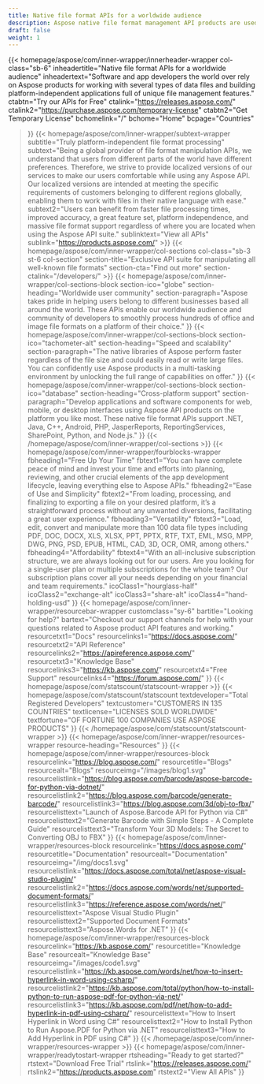 ```yaml
---
title: Native file format APIs for a worldwide audience
description: Aspose native file format management API products are used by developers globally for manipulating documents and images on all popular platforms.
draft: false
weight: 1
---
```

{{< homepage/aspose/com/inner-wrapper/innerheader-wrapper col-class="sb-6"
  inheadertitle="Native file format APIs for a worldwide audience"
  inheadertext="Software and app developers the world over rely on Aspose products for working with several types of data files and building platform-independent applications full of unique file management features."
  ctabtn="Try our APIs for Free"
  ctalink="https://releases.aspose.com/"
  ctalink2="https://purchase.aspose.com/temporary-license"
  ctabtn2="Get Temporary License"
  bchomelink="/"
  bchome="Home"
  bcpage="Countries"
  >}}
   {{< homepage/aspose/com/inner-wrapper/subtext-wrapper
   subtitle="Truly platform-independent file format processing"
   subtext="Being a global provider of file format manipulation APIs, we understand that users from different parts of the world have different preferences. Therefore, we strive to provide localized versions of our services to make our users comfortable while using any Aspose API. Our localized versions are intended at meeting the specific requirements of customers belonging to different regions globally, enabling them to work with files in their native language with ease."
   subtext2="Users can benefit from faster file processing times, improved accuracy, a great feature set, platform independence, and massive file format support regardless of where you are located when using the Aspose API suite."
   sublinktext="View all APIs"
   sublink="https://products.aspose.com/" >}} 
{{< homepage/aspose/com/inner-wrapper/col-sections col-class="sb-3 st-6 col-section"
section-title="Exclusive API suite for manipulating all well-known file formats"
section-cta="Find out more"
section-ctalink="/developers/" >}}
{{< homepage/aspose/com/inner-wrapper/col-sections-block section-ico="globe"
section-heading="Worldwide user community"
section-paragraph="Aspose takes pride in helping users belong to different businesses based all around the world. These APIs enable our worldwide audience and community of developers to smoothly process hundreds of office and image file formats on a platform of their choice."
>}}
{{< homepage/aspose/com/inner-wrapper/col-sections-block section-ico="tachometer-alt"
section-heading="Speed and scalability"
section-paragraph="The native libraries of Aspose perform faster regardless of the file size and could easily read or write large files. You can confidently use Aspose products in a multi-tasking environment by unlocking the full range of capabilities on offer."
>}}
{{< homepage/aspose/com/inner-wrapper/col-sections-block section-ico="database"
section-heading="Cross-platform support"
section-paragraph="Develop applications and software components for web, mobile, or desktop interfaces using Aspose API products on the platform you like most. These native file format APIs support .NET, Java, C++, Android, PHP, JasperReports, ReportingServices, SharePoint, Python, and Node.js."
>}}
{{< /homepage/aspose/com/inner-wrapper/col-sections >}}
{{< homepage/aspose/com/inner-wrapper/fourblocks-wrapper
fbheading1="Free Up Your Time"
fbtext1="You can have complete peace of mind and invest your time and efforts into planning, reviewing, and other crucial elements of the app development lifecycle, leaving everything else to Aspose APIs."
fbheading2="Ease of Use and Simplicity"
fbtext2="From loading, processing, and finalizing to exporting a file on your desired platform, it’s a straightforward process without any unwanted diversions, facilitating a great user experience."
fbheading3="Versatility"
fbtext3="Load, edit, convert and manipulate more than 100 data file types including PDF, DOC, DOCX, XLS, XLSX, PPT, PPTX, RTF, TXT, EML, MSG, MPP, DWG, PNG, PSD, EPUB, HTML, CAD, 3D, OCR, OMR, among others."
fbheading4="Affordability"
fbtext4="With an all-inclusive subscription structure, we are always looking out for our users. Are you looking for a single-user plan or multiple subscriptions for the whole team? Our subscription plans cover all your needs depending on your financial and team requirements."
icoClass1="hourglass-half" icoClass2="exchange-alt" icoClass3="share-alt" icoClass4="hand-holding-usd"
>}} 
{{< homepage/aspose/com/inner-wrapper/resourcebar-wrapper customclass="sy-6"
bartitle="Looking for help?"
bartext="Checkout our support channels for help with your questions related to Aspose product API features and working."
resourcetxt1="Docs"
resourcelinks1="https://docs.aspose.com/"
resourcetxt2="API Reference"
resourcelinks2="https://apireference.aspose.com/"
resourcetxt3="Knowledge Base"
resourcelinks3="https://kb.aspose.com/"
resourcetxt4="Free Support"
resourcelinks4="https://forum.aspose.com/"
>}}
{{< homepage/aspose/com/statscount/statscount-wrapper >}}
{{< homepage/aspose/com/statscount/statscount
textdeveloper="Total Registered Developers"
textcustomer="CUSTOMERS IN 135 COUNTRIES"
textlicense="LICENSES SOLD WORLDWIDE"
textfortune="OF FORTUNE 100 COMPANIES USE ASPOSE PRODUCTS"
>}}
{{< /homepage/aspose/com/statscount/statscount-wrapper >}}
{{< homepage/aspose/com/inner-wrapper/resources-wrapper
resource-heading="Resources"
>}}
{{< homepage/aspose/com/inner-wrapper/resources-block resourcelink="https://blog.aspose.com/"
resourcetitle="Blogs"
resourcealt="Blogs"
resourceimg="/images/blog1.svg" resourcelistlink="https://blog.aspose.com/barcode/aspose-barcode-for-python-via-dotnet/" resourcelistlink2="https://blog.aspose.com/barcode/generate-barcode/" resourcelistlink3="https://blog.aspose.com/3d/obj-to-fbx/"
resourcelisttext="Launch of Aspose.Barcode API for Python via C#"
resourcelisttext2="Generate Barcode with Simple Steps - A Complete Guide"
resourcelisttext3="Transform Your 3D Models: The Secret to Converting OBJ to FBX"
>}}
{{< homepage/aspose/com/inner-wrapper/resources-block resourcelink="https://docs.aspose.com/"
resourcetitle="Documentation"
resourcealt="Documentation"
resourceimg="/img/docs1.svg" resourcelistlink="https://docs.aspose.com/total/net/aspose-visual-studio-plugin/" resourcelistlink2="https://docs.aspose.com/words/net/supported-document-formats/" resourcelistlink3="https://reference.aspose.com/words/net/"
resourcelisttext="Aspose Visual Studio Plugin"
resourcelisttext2="Supported Document Formats"
resourcelisttext3="Aspose.Words for .NET"
>}}
{{< homepage/aspose/com/inner-wrapper/resources-block resourcelink="https://kb.aspose.com/"
resourcetitle="Knowledge Base"
resourcealt="Knowledge Base"
resourceimg="/images/code1.svg" resourcelistlink="https://kb.aspose.com/words/net/how-to-insert-hyperlink-in-word-using-csharp/" resourcelistlink2="https://kb.aspose.com/total/python/how-to-install-python-to-run-aspose-pdf-for-python-via-net/" resourcelistlink3="https://kb.aspose.com/pdf/net/how-to-add-hyperlink-in-pdf-using-csharp/"
resourcelisttext="How to Insert Hyperlink in Word using C#"
resourcelisttext2="How to Install Python to Run Aspose.PDF for Python via .NET"
resourcelisttext3="How to Add Hyperlink in PDF using C#"
>}}
{{< /homepage/aspose/com/inner-wrapper/resources-wrapper >}}
{{< homepage/aspose/com/inner-wrapper/readytostart-wrapper
rtsheading="Ready to get started?"
rtstext="Download Free Trial"
rtslink="https://releases.aspose.com/"
rtslink2="https://products.aspose.com"
rtstext2="View All APIs"
>}}
